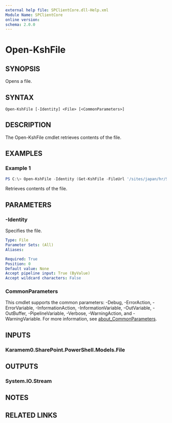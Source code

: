 ```yaml
---
external help file: SPClientCore.dll-Help.xml
Module Name: SPClientCore
online version:
schema: 2.0.0
---
```


# Open-KshFile

## SYNOPSIS
Opens a file.

## SYNTAX

```
Open-KshFile [-Identity] <File> [<CommonParameters>]
```

## DESCRIPTION
The Open-KshFile cmdlet retrieves contents of the file.

## EXAMPLES

### Example 1
```powershell
PS C:\> Open-KshFile -Identity (Get-KshFile -FileUrl '/sites/japan/hr/Shared%20Documents/README.txt')
```

Retrieves contents of the file.

## PARAMETERS

### -Identity
Specifies the file.

```yaml
Type: File
Parameter Sets: (All)
Aliases:

Required: True
Position: 0
Default value: None
Accept pipeline input: True (ByValue)
Accept wildcard characters: False
```

### CommonParameters
This cmdlet supports the common parameters: -Debug, -ErrorAction, -ErrorVariable, -InformationAction, -InformationVariable, -OutVariable, -OutBuffer, -PipelineVariable, -Verbose, -WarningAction, and -WarningVariable. For more information, see [about_CommonParameters](http://go.microsoft.com/fwlink/?LinkID=113216).

## INPUTS

### Karamem0.SharePoint.PowerShell.Models.File

## OUTPUTS

### System.IO.Stream

## NOTES

## RELATED LINKS
